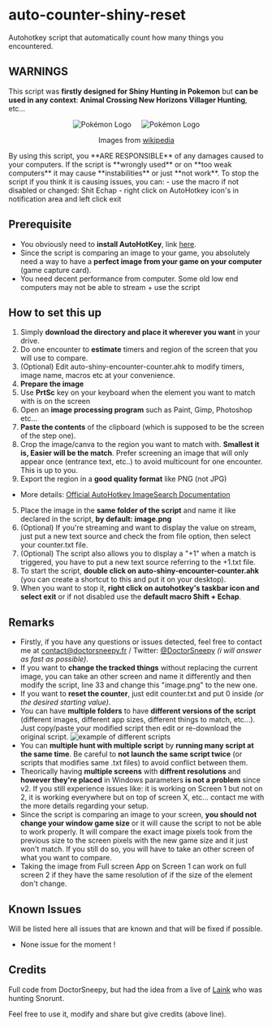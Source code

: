 # auto-counter-shiny-reset

Autohotkey script that automatically count how many things you encountered.

## WARNINGS

This script was **firstly designed for Shiny Hunting in Pokemon** but **can be used in any context**: **Animal Crossing New Horizons Villager Hunting**, etc...

<div style='display: flex;flex-direction: column;align-items: center;'>
<div style='display: flex; align-items: center;'><div style='margin-right: 10px'><img  src="https://upload.wikimedia.org/wikipedia/commons/thumb/9/98/International_Pok%C3%A9mon_logo.svg/269px-International_Pok%C3%A9mon_logo.svg.png" alt='Pokémon Logo'></div>
<div style='display:flex; margin-left: 10px'><img src="https://upload.wikimedia.org/wikipedia/fr/thumb/7/7f/Logo-acnh.png/320px-Logo-acnh.png" alt='Pokémon Logo'></div></div>

<p>Images from <a href='https://fr.wikipedia.org/wiki/Wikipédia:Conventions_d%27utilisation_des_images'>wikipedia</a></p>
</div>
By using this script, you **ARE RESPONSIBLE** of any damages caused to your computers. 
If the script is **wrongly used** or on **too weak computers** it may cause **instabilities** or just **not work**.
To stop the script if you think it is causing issues, you can:
- use the macro if not disabled or changed: Shit Echap
- right click on AutoHotkey icon's in notification area and left click exit

## Prerequisite
- You obviously need to **install AutoHotKey**, link [here](https://www.autohotkey.com).
- Since the script is comparing an image to your game, you absolutely need a way to have a **perfect image from your game on your computer** (game capture card).
- You need decent performance from computer. Some old low end computers may not be able to stream + use the script

## How to set this up
1. Simply **download the directory and place it wherever you want** in your drive.
2. Do one encounter to **estimate** timers and region of the screen that you will use to compare.
3. (Optional) Edit auto-shiny-encounter-counter.ahk to modify timers, image name, macros etc at your convenience. 
4. **Prepare the image**
  1. Use **PrtSc** key on your keyboard when the element you want to match with is on the screen
  2. Open an **image processing program** such as Paint, Gimp, Photoshop etc...
  3. **Paste the contents** of the clipboard (which is supposed to be the screen of the step one).
  4. Crop the image/canva to the region you want to match with. **Smallest it is, Easier will be the match**.
  Prefer screening an image that will only appear once (entrance text, etc..) to avoid multicount for one encounter. This is up to you.
  5. Export the region in a **good quality format** like PNG (not JPG)
  * More details: [Official AutoHotkey ImageSearch Documentation](https://www.autohotkey.com/docs/commands/ImageSearch.htm#Remarks)
5. Place the image in the **same folder of the script** and name it like declared in the script, **by default: image.png**
4. (Optional) If you're streaming and want to display the value on stream, just put a new text source and check the from file option, then select your counter.txt file.
5. (Optional) The script also allows you to display a "+1" when a match is triggered, you have to put a new text source referring to the +1.txt file.
6. To start the script, **double click on auto-shiny-encounter-counter.ahk** (you can create a shortcut to this and put it on your desktop).
7. When you want to stop it, **right click on autohotkey's taskbar icon and select exit** or if not disabled use the **default macro Shift + Echap**.

## Remarks
- Firstly, if you have any questions or issues detected, feel free to contact me at contact@doctorsneepy.fr / Twitter: [@DoctorSneepy](https://twitter.com/DoctorSneepy) *(i will answer as fast as possible)*.
- If you want to **change the tracked things** without replacing the current image, you can take an other screen and name it differently and then modify the script, line 33 and change this "image.png" to the new one.
- If you want to **reset the counter**, just edit counter.txt and put 0 inside *(or the desired starting value)*.
- You can have **multiple folders** to have **different versions of the script** (different images, different app sizes, different things to match, etc...). Just copy/paste your modified script then edit or re-download the original script. ![example of different scripts](https://i.imgur.com/YuxFXad.png)
- You can **multiple hunt with multiple script** by **running many script at the same time**. Be careful to **not launch the same script twice** (or scripts that modifies same .txt files) to avoid conflict between them. 
- Theorically having **multiple screens** with **diffrent resolutions** and **however they're placed** in Windows parameters **is not a problem** since v2. If you still experience issues like: it is working on Screen 1 but not on 2, it is working everywhere but on top of screen X, etc... contact me with the more details regarding your setup.
- Since the script is comparing an image to your screen, **you should not change your window game size** or it will cause the script to not be able to work properly. It will compare the exact image pixels took from the previous size to the screen pixels with the new game size and it just won't match. If you still do so, you will have to take an other screen of what you want to compare.
- Taking the image from Full screen App on Screen 1 can work on full screen 2 if they have the same resolution of if the size of the element don't change.

## Known Issues
Will be listed here all issues that are known and that will be fixed if possible.
- None issue for the moment !


## Credits
Full code from DoctorSneepy, but had the idea from a live of [Laink](https://www.twitch.tv/wankilstudio) who was hunting Snorunt.

Feel free to use it, modify and share but give credits (above line).
